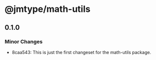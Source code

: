 # @jmtype/math-utils

## 0.1.0

### Minor Changes

- 8caa543: This is just the first changeset for the math-utils package.
